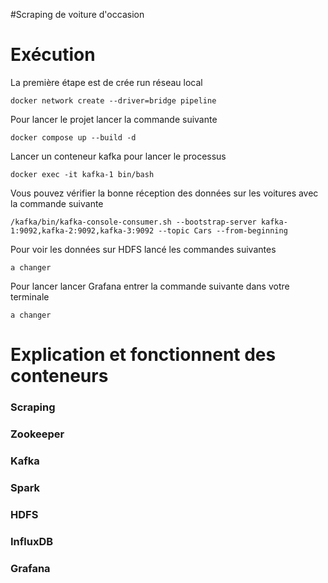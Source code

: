 #Scraping de voiture d'occasion

# Exécution
La première étape est de crée run réseau local
```
docker network create --driver=bridge pipeline 
```
  
Pour lancer le projet lancer la commande suivante
```
docker compose up --build -d
```
  
Lancer un conteneur kafka pour lancer le processus
```
docker exec -it kafka-1 bin/bash
```
  
Vous pouvez vérifier la bonne réception des données sur les voitures avec la commande suivante
```
/kafka/bin/kafka-console-consumer.sh --bootstrap-server kafka-1:9092,kafka-2:9092,kafka-3:9092 --topic Cars --from-beginning
```
  
Pour voir les données sur HDFS lancé les commandes suivantes
```
a changer
```
  
Pour lancer lancer Grafana entrer la commande suivante dans votre terminale 
```
a changer
```
  

# Explication et fonctionnent des conteneurs
### Scraping 
### Zookeeper
### Kafka
### Spark
### HDFS
### InfluxDB
### Grafana





